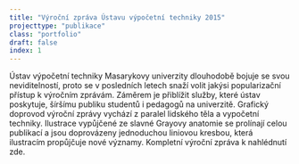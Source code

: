 ```yaml
---
title: "Výroční zpráva Ústavu výpočetní techniky 2015"
projecttype: "publikace"
class: "portfolio"
draft: false
index: 1
---
```



Ústav výpočetní techniky Masarykovy univerzity dlouhodobě bojuje se svou neviditelností, proto se v posledních letech snaží volit jakýsi popularizační přístup k výročním zprávám. Záměrem je přiblížit služby, které ústav poskytuje, šíršímu publiku studentů i pedagogů na univerzitě. Grafický doprovod výroční zprávy vychází z paralel lidského těla a vypočetní techniky. Ilustrace vypůjčené ze slavné Grayovy anatomie se prolínají celou publikací a jsou doprovázeny jednoduchou liniovou kresbou, která ilustracím propůjčuje nové významy. Kompletní výroční zpráva k nahlédnutí zde.